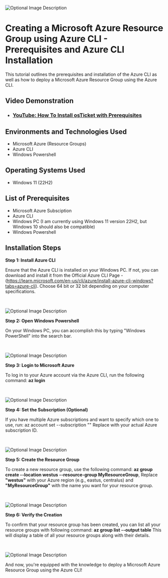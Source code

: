 <p align="center">


</p>
<p>

![Optional Image Description](https://i.imgur.com/2jcBIlK.jpeg)


</p>
<p>


<h1> Creating a Microsoft Azure Resource Group using Azure CLI - Prerequisites and Azure CLI  Installation</h1>
This tutorial outlines the prerequisites and installation of the Azure CLI as well as how to deploy a Microsoft Azure Resource Group using the Azure CLI. <br />


<h2>Video Demonstration</h2>

- ### [YouTube: How To Install osTicket with Prerequisites](https://www.youtube.com)

<h2>Environments and Technologies Used</h2>

- Microsoft Azure (Resource Groups)
- Azure CLI
- Windows Powershell

<h2>Operating Systems Used </h2>

- Windows 11</b> (22H2)

<h2>List of Prerequisites</h2>

- Microsoft Azure Subsciption
- Azure CLI 
- Windows PC (I am currently using Windows 11 version 22H2, but Windows 10 should also be compatible)
- Windows Powershell 

<h2>Installation Steps</h2>

<p>

</p>
<p>

  **Step 1: Install Azure CLI**

Ensure that the Azure CLI is installed on your Windows PC. If not, you can download and install it from the Official Azure CLI Page - (https://learn.microsoft.com/en-us/cli/azure/install-azure-cli-windows?tabs=azure-cli). Choose 64 bit or 32 bit depending on your computer specifications.


</p>
<br />

<p>
 
![Optional Image Description](https://i.imgur.com/LmCIM39.png)

</p>
<p>

  **Step 2: Open Windows Powershell**

On your Windows PC, you can accomplish this by typing "Windows PowerShell" into the search bar.
</p>
<br />

<p>

![Optional Image Description](https://i.imgur.com/6GmWHF7.png)

</p>
<p>

**Step 3: Login to Microsoft Azure**

To log in to your Azure account via the Azure CLI, run the following command:
**az login**


</p>
<br />

<p>

![Optional Image Description](https://i.imgur.com/tEQYdV2.png)


</p>
<p>

**Step 4: Set the Subscription (Optional)**

If you have multiple Azure subscriptions and want to specify which one to use, run:
az account set --subscription "<Your-Subscription-Id>"
Replace <Your-Subscription-Id> with your actual Azure subscription ID.



</p>
<br />

<p>

![Optional Image Description](https://i.imgur.com/zZUyuOF.png)

</p>
<p>

**Step 5: Create the Resource Group**

To create a new resource group, use the following command: **az group create --location westus --resource-group MyResourceGroup**,
Replace **"westus"** with your Azure region (e.g., eastus, centralus) and **"MyResourceGroup"** with the name you want for your resource group.


</p>
<br />

<p>

![Optional Image Description](https://i.imgur.com/Pig9K2a.png)

</p>
<p>

**Step 6: Verify the Creation**

To confirm that your resource group has been created, you can list all your resource groups with  following command:
**az group list --output table**
This will display a table of all your resource groups along with their details.

</p>
<br />

<p>

 ![Optional Image Description](https://i.imgur.com/lQ589qG.png)

</p>
<p>

And now, you're equipped with the knowledge to deploy a Microsoft Azure Resource Group using the Azure CLI!
